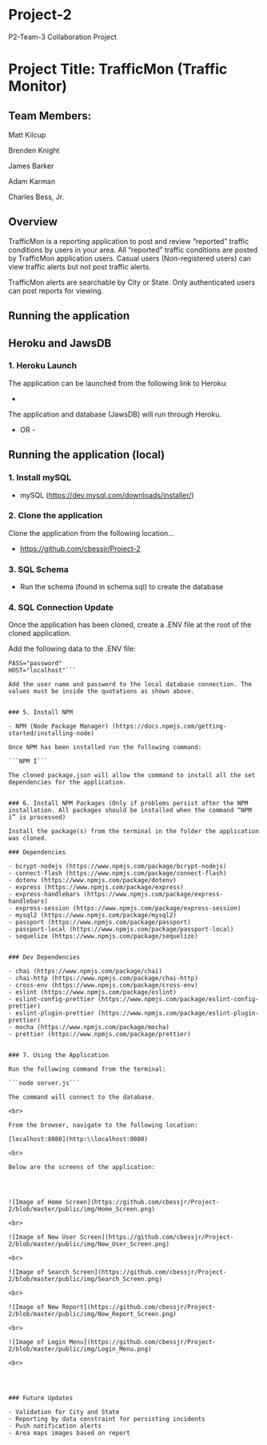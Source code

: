 # Project-2
P2-Team-3 Collaboration Project

# Project Title: TrafficMon (Traffic Monitor)

## Team Members:


Matt Kilcup <p>
Brenden Knight <p>
James Barker <p>
Adam Karman <p>
Charles Bess, Jr.


## Overview

TrafficMon is a reporting application to post and review “reported” traffic conditions by users in your area. All “reported” traffic conditions are posted by TrafficMon application users. Casual users (Non-registered users) can view traffic alerts but not post traffic alerts.

TrafficMon alerts are searchable by City or State. Only authenticated users can post reports for viewing.


## Running the application

## Heroku and JawsDB


### 1. Heroku Launch

The application can be launched from the following link to Heroku:

- 

The application and database (JawsDB) will run through Heroku.


- OR - 




## Running the application (local)


### 1. Install mySQL

- mySQL (https://dev.mysql.com/downloads/installer/)


### 2. Clone the application

Clone the application from the following location... 

- https://github.com/cbessjr/Project-2


### 3. SQL Schema

- Run the schema (found in schema.sql) to create the database
   
 
### 4. SQL Connection Update
 
Once the application has been cloned, create a .ENV file at the root of the cloned application. 

Add the following data to the .ENV file:

```MYSQL_USERNAME="user name"
PASS="password"
HOST="localhost"```

Add the user name and password to the local database connection. The values must be inside the quotations as shown above.


### 5. Install NPM

- NPM (Node Package Manager) (https://docs.npmjs.com/getting-started/installing-node)

Once NPM has been installed run the following command:

```NPM I``` 

The cloned package.json will allow the command to install all the set dependencies for the application. 


### 6. Install NPM Packages (Only if problems persist after the NPM installation. All packages should be installed when the command “NPM i” is processed)

Install the package(s) from the terminal in the folder the application was cloned.

### Dependencies

- bcrypt-nodejs (https://www.npmjs.com/package/bcrypt-nodejs)
- connect-flash (https://www.npmjs.com/package/connect-flash)
- dotenv (https://www.npmjs.com/package/dotenv)
- express (https://www.npmjs.com/package/express)
- express-handlebars (https://www.npmjs.com/package/express-handlebars)
- express-session (https://www.npmjs.com/package/express-session)
- mysql2 (https://www.npmjs.com/package/mysql2)
- passport (https://www.npmjs.com/package/passport)
- passport-local (https://www.npmjs.com/package/passport-local)
- sequelize (https://www.npmjs.com/package/sequelize)


### Dev Dependencies

- chai (https://www.npmjs.com/package/chai)
- chai-http (https://www.npmjs.com/package/chai-http)
- cross-env (https://www.npmjs.com/package/cross-env)
- eslint (https://www.npmjs.com/package/eslint)
- eslint-config-prettier (https://www.npmjs.com/package/eslint-config-prettier)
- eslint-plugin-prettier (https://www.npmjs.com/package/eslint-plugin-prettier)
- mocha (https://www.npmjs.com/package/mocha)
- prettier (https://www.npmjs.com/package/prettier)

 
### 7. Using the Application
 
Run the following command from the terminal:

```node server.js```

The command will connect to the database.

<br>

From the browser, navigate to the following location:

[localhost:8080](http:\\localhost:8080)

<br>
  
Below are the screens of the application:




![Image of Home Screen](https://github.com/cbessjr/Project-2/blob/master/public/img/Home_Screen.png)

<br>

![Image of New User Screen](https://github.com/cbessjr/Project-2/blob/master/public/img/New_User_Screen.png)

<br>

![Image of Search Screen](https://github.com/cbessjr/Project-2/blob/master/public/img/Search_Screen.png)

<br>

![Image of New Report](https://github.com/cbessjr/Project-2/blob/master/public/img/New_Report_Screen.png)

<br>

![Image of Login Menu](https://github.com/cbessjr/Project-2/blob/master/public/img/Login_Menu.png)

<br>



  
### Future Updates
  
- Validation for City and State
- Reporting by data constraint for persisting incidents
- Push notification alerts
- Area maps images based on report

